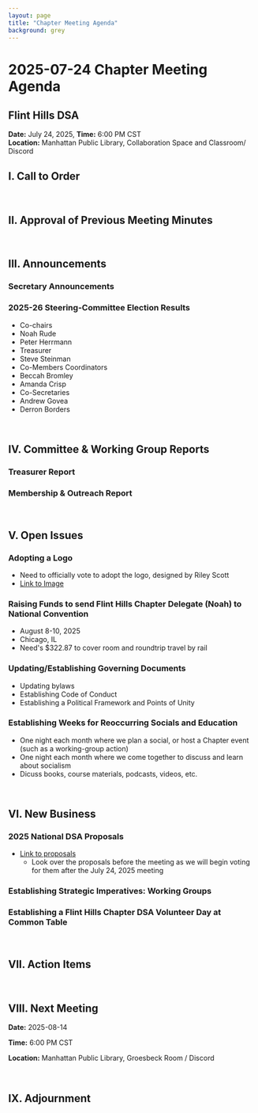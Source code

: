 ```yaml
---
layout: page
title: "Chapter Meeting Agenda"
background: grey
---
```




# 2025-07-24 Chapter Meeting Agenda 
## Flint Hills DSA

**Date:** July 24, 2025,
**Time:** 6:00 PM CST  
**Location:** Manhattan Public Library, Collaboration Space and Classroom/ Discord  

## I. Call to Order

<br>

## II. Approval of Previous Meeting Minutes

<br>

## III. Announcements

### Secretary Announcements

### 2025-26 Steering-Committee Election Results

- Co-chairs
 - Noah Rude
 - Peter Herrmann
- Treasurer
 - Steve Steinman
- Co-Members Coordinators
 - Beccah Bromley
 - Amanda Crisp
- Co-Secretaries
 - Andrew Govea
 - Derron Borders    
<br>

## IV. Committee & Working Group Reports


### Treasurer Report

### Membership & Outreach Report



<br>

## V. Open Issues

### Adopting a Logo

- Need to officially vote to adopt the logo, designed by Riley Scott
- [Link to Image](https://www.fhdsa.org/assets/img/FHDSA_pfp.png)

### Raising Funds to send Flint Hills Chapter Delegate (Noah) to National Convention

- August 8-10, 2025
- Chicago, IL
- Need's $322.87 to cover room and roundtrip travel by rail

### Updating/Establishing Governing Documents

- Updating bylaws
- Establishing Code of Conduct
- Establishing a Political Framework and Points of Unity


### Establishing Weeks for Reoccurring Socials and Education

- One night each month where we plan a social, or host a Chapter event (such as a working-group action)
- One night each month where we come together to discuss and learn about socialism
 - Dicuss books, course materials, podcasts, videos, etc.

<br>


## VI. New Business

### 2025 National DSA Proposals
- [Link to proposals](https://docs.google.com/document/d/1m3-XzrEpRsxWUmxj3nUrlAch5QZQWklQM0FcjZefaH4)
   - Look over the proposals before the meeting as we will begin voting for them after the July 24, 2025 meeting

### Establishing Strategic Imperatives: Working Groups

### Establishing a Flint Hills Chapter DSA Volunteer Day at Common Table

<br>

## VII. Action Items

<br>

## VIII. Next Meeting 

**Date:** 2025-08-14

**Time:** 6:00 PM CST  

**Location:** Manhattan Public Library, Groesbeck Room / Discord  

<br>

## IX. Adjournment
